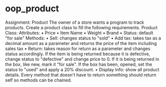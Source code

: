 # oop_product
Assignment: Product The owner of a store wants a program to track products. Create a product class to fill the following requirements.  Product Class: Attributes:  • Price  • Item Name  • Weight  • Brand  • Status: default "for sale"  Methods:  • Sell: changes status to "sold"  • Add tax: takes tax as a decimal amount as a parameter and returns the price of the item including sales tax  • Return: takes reason for return as a parameter and changes status accordingly. If the item is being returned because it is defective, change status to "defective" and change price to 0. If it is being returned in the box, like new, mark it "for sale". If the box has been, opened, set the status to "used" and apply a 20% discount.  • Display Info: show all product details.  Every method that doesn't have to return something should return self so methods can be chained.
